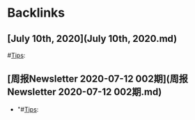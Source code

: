 
# Backlinks
## [July 10th, 2020](July 10th, 2020.md)

#[Tips](Tips.md):

## [周报Newsletter 2020-07-12 002期](周报Newsletter 2020-07-12 002期.md)
- "#[Tips](Tips.md):


